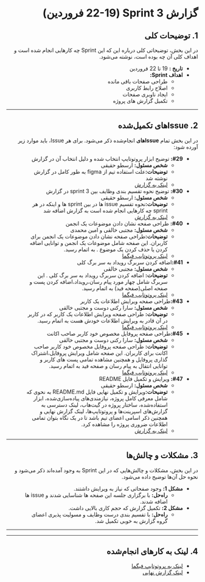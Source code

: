 <div dir="rtl" align="right">

# گزارش Sprint 3 (22-19 فروردین)

## 1. توضیحات کلی
در این بخش، توضیحاتی کلی درباره این که این Sprint چه کارهایی انجام شده است و اهداف کلی آن چه بوده است، نوشته می‌شود.

- **تاریخ‌ :** 19 تا 22 فروردین
- **اهداف Sprint:**
  - طراحی صفحات باقی مانده
  - اصلاح رابط کاربری
  - ایجاد ناوبری صفحات
  - تکمیل گزارش های پروژه

---

## <h2 dir="rtl"> 2. Issue‌های تکمیل‌شده </h2>
در این بخش تمام **Issue‌های** انجام‌شده ذکر می‌شود. برای هر Issue، باید موارد زیر آورده شود:

<ul dir="rtl">
    <li><strong>#29:</strong>  توضیح ابزار پروتوتایپ انتخاب شده و دلیل انتخاب آن در گزارش
      <ul>
        <li><strong>شخص مسئول:</strong> ارسطو حقیقی </li>
        <li><strong>توضیحات:</strong>علت استفاده تیم از figma به طور کامل در گزارش نوشته شد</li>
        <li><a href="https://docs.google.com/document/d/16yNkjdHMuNY2Qr_G1Uqiz4pqbTHJamUH/edit#heading=h.ymeqgotjk9kq">لینک به گزارش</a></li>
      </ul>
    </li>
    <li><strong>#30:</strong> توضیح نحوه تقسیم بندی وظایف بین 3 sprint در گزارش
      <ul>
        <li><strong>شخص مسئول:</strong> ارسطو حقیقی </li>
        <li><strong>توضیحات:</strong>نحوه تقسیم issue ها در بین sprint ها و اینکه در هر sprint چه کارهایی انجام شده است به گزارش اضافه شد</li>
        <li><a href="https://docs.google.com/document/d/16yNkjdHMuNY2Qr_G1Uqiz4pqbTHJamUH/edit#heading=h.xynum7bzzwuj">لینک به گزارش</a></li>
      </ul>
    </li>
    <li><strong>#40:</strong> طراحی صفحه نشان دادن موضوعات یک انجمن
      <ul>
        <li><strong>شخص مسئول:</strong> مجتبی خالقی و امین محمدی </li>
        <li><strong>توضیحات:</strong>طراحی صفحه نشان دادن موضوعات یک انجمن برای کاربران. این صفحه شامل موضوعات یک انجمن و توانایی اضافه کردن یا حذف کردن یک موضوع . به اتمام رسید. </li>
        <li><a href="https://www.figma.com/proto/W1udGOCI5g6WOiMc4S9GMT/Social-Network---7gun?node-id=268-739&t=JFsTDdYKXhNEpA7L-1))"> لینک پروتوتایپ فیگما</a></li>
      </ul>
    </li>
   

  <li><strong>#41:</strong>اضافه کردن سربرگ رویداد به سر برگ کلی
    <ul>
      <li><strong>شخص مسئول:</strong>  مجتبی خالقی </li>
      <li><strong>توضیحات:</strong> اضافه کردن سربرگ رویداد به سر برگ کلی . این سربرگ شامل چهار مورد پیام رسان،رویداد،اضافه کردن پست و صفحه اصلی(صفحه فید) به اتمام رسید.</li>
      <li><a href="https://www.figma.com/file/xyzhttps://www.figma.com/proto/W1udGOCI5g6WOiMc4S9GMT/Social-Network---7gun?node-id=287-825&t=JrwQlK7Otb9NnlUr-1https://www.figma.com/proto/W1udGOCI5g6WOiMc4S9GMT/Social-Network---7gun?node-id=287-825&t=JFsTDdYKXhNEpA7L-1">لینک پروتوتایپ فیگما</a></li>
    </ul>
  </li>

  <li><strong>#43:</strong>طراحی صفحه ویرایش اطلاعات یک کاربر
    <ul>
      <li><strong>شخص مسئول:</strong> سارا رکنی دوست و مجتبی خالقی </li>
      <li><strong>توضیحات:</strong> طراحی صفحه ویرایش اطلاعات یک کاربر که در کاربر در آن قادر به ویرایش اطلاعات خودش هست به اتمام رسید.</li>
      <li><a href="https://www.figma.com/file/xyzhttps://www.figma.com/proto/W1udGOCI5g6WOiMc4S9GMT/Social-Network---7gun?node-id=287-825&t=JrwQlK7Otb9NnlUr-1https://www.figma.com/proto/W1udGOCI5g6WOiMc4S9GMT/Social-Network---7gun?node-id=364-712&t=pvE5abfr57MtWv54-1">لینک پروتوتایپ فیگما</a></li>
    </ul>
  </li>

  </li>
  <li><strong>#45:</strong>طراحی صفحه پروفایل مخصوص خود کاربر صاحب اکانت
    <ul>
      <li><strong>شخص مسئول:</strong> سارا رکنی دوست و مجتبی خالقی </li>
      <li><strong>توضیحات:</strong> طراحی صفحه پروفایل مخصوص خود کاربر صاحب اکانت برای کاربران. این صفحه شامل ویرایش پروفایل،اشتراک گذاری پروفایل و همچنین مشاهده تمامی پست های کاربر و توانایی انتقال به پیام رسان و صفحه فید به اتمام رسید.</li>
      <li><a href="https://www.figma.com/file/xyzhttps://www.figma.com/proto/W1udGOCI5g6WOiMc4S9GMT/Social-Network---7gun?node-id=287-825&t=JrwQlK7Otb9NnlUr-1">لینک پروتوتایپ فیگما</a></li>
    </ul>
  </li>

 <li><strong>#47:</strong> ویرایش و تکمیل فایل README
      <ul>
        <li><strong>شخص مسئول:</strong> ارسطو حقیقی </li>
        <li><strong>توضیحات:</strong>ویرایش و تکمیل نهایی فایل README.md به نحوی که شامل معرفی کامل پروژه، نیازمندی‌های پیاده‌سازی‌شده، ابزار استفاده‌شده، ساختار پروژه در گیت‌هاب، لینک دسترسی به گزارش‌های اسپرینت‌ها و پروتوتایپ‌ها، لینک گزارش نهایی و همچنین ذکر اسامی اعضای تیم باشد تا در یک نگاه بتوان تمامی اطلاعات ضروری پروژه را مشاهده کرد.</li>
        <li><a href="README.md">لینک به گزارش</a></li>
      </ul>
</li>
</ul>

---

## 3. مشکلات و چالش‌ها
در این بخش، مشکلات و چالش‌هایی که در این Sprint به وجود آمده‌اند ذکر می‌شود و نحوه حل آن‌ها توضیح داده می‌شود.

- **مشکل 1:** وجود صفحاتی که نیاز به ویرایش داشتند.
  - **راه‌حل:** با برگزاری جلسه این صفحه ها شناسایی شدند و issue ها اضافه شدند.
- **مشکل 2:** تکمیل گزارش که حجم کاری بالایی داشت.
  - **راه‌حل:** با تفسیم بندی درست وظایف و مسولیت پذیری اعضای گروه گزارش به خوبی تکمیل شد.

---



---

## 4. لینک به کارهای انجام‌شده
- [لینک به پروتوتایپ فیگما](https://www.figma.com/design/W1udGOCI5g6WOiMc4S9GMT/Social-Network---7gun?node-id=0-1&p=f&t=8CMGot1cSL8SzlAj-0)
- [لینک گزارش نهایی](https://docs.google.com/document/d/16yNkjdHMuNY2Qr_G1Uqiz4pqbTHJamUH/edit)

</div>

